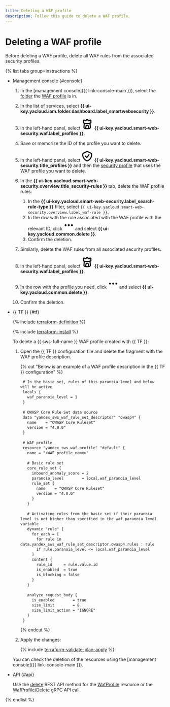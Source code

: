 ```yaml
---
title: Deleting a WAF profile
description: Follow this guide to delete a WAF profile.
---
```


# Deleting a WAF profile

Before deleting a WAF profile, delete all WAF rules from the associated security profiles.

{% list tabs group=instructions %}

- Management console {#console}

  1. In the [management console]({{ link-console-main }}), select the [folder](../../resource-manager/concepts/resources-hierarchy.md#folder) the [WAF profile](../concepts/waf.md) is in.
  1. In the list of services, select **{{ ui-key.yacloud.iam.folder.dashboard.label_smartwebsecurity }}**.
  1. In the left-hand panel, select ![image](../../_assets/smartwebsecurity/waf.svg) **{{ ui-key.yacloud.smart-web-security.waf.label_profiles }}**.
  1. Save or memorize the ID of the profile you want to delete.
  1. In the left-hand panel, select ![image](../../_assets/smartwebsecurity/profiles.svg) **{{ ui-key.yacloud.smart-web-security.title_profiles }}** and then the [security profile](../concepts/profiles.md) that uses the WAF profile you want to delete.
  1. In the **{{ ui-key.yacloud.smart-web-security.overview.title_security-rules }}** tab, delete the WAF profile rules:

     1. In the **{{ ui-key.yacloud.smart-web-security.label_search-rule-type }}** filter, select `{{ ui-key.yacloud.smart-web-security.overview.label_waf-rule }}`.
     1. In the row with the rule associated with the WAF profile with the relevant ID, click ![options](../../_assets/console-icons/ellipsis.svg) and select **{{ ui-key.yacloud.common.delete }}**.
     1. Confirm the deletion.
  1. Similarly, delete the WAF rules from all associated security profiles.
  1. In the left-hand panel, select ![image](../../_assets/smartwebsecurity/waf.svg) **{{ ui-key.yacloud.smart-web-security.waf.label_profiles }}**.
  1. In the row with the profile you need, click ![options](../../_assets/console-icons/ellipsis.svg) and select **{{ ui-key.yacloud.common.delete }}**.
  1. Confirm the deletion.

- {{ TF }} {#tf}

  {% include [terraform-definition](../../_tutorials/_tutorials_includes/terraform-definition.md) %}

  {% include [terraform-install](../../_includes/terraform-install.md) %}

  To delete a {{ sws-full-name }} WAF profile created with {{ TF }}:

  1. Open the {{ TF }} configuration file and delete the fragment with the WAF profile description.

     {% cut "Below is an example of a WAF profile description in the {{ TF }} configuration" %}

     ```hcl
      # In the basic set, rules of this paranoia level and below will be active
      locals {
        waf_paranoia_level = 1
      }

      # OWASP Core Rule Set data source
      data "yandex_sws_waf_rule_set_descriptor" "owasp4" {
        name    = "OWASP Core Ruleset"
        version = "4.0.0"
      }

      # WAF profile
      resource "yandex_sws_waf_profile" "default" {
        name = "<WAF_profile_name>"

        # Basic rule set
        core_rule_set {
          inbound_anomaly_score = 2
          paranoia_level        = local.waf_paranoia_level
          rule_set {
            name    = "OWASP Core Ruleset"
            version = "4.0.0"
          }
        }

        # Activating rules from the basic set if their paranoia level is not higher than specified in the waf_paranoia_level variable
        dynamic "rule" {
          for_each = [
            for rule in data.yandex_sws_waf_rule_set_descriptor.owasp4.rules : rule
            if rule.paranoia_level <= local.waf_paranoia_level
          ]
          content {
            rule_id     = rule.value.id
            is_enabled  = true
            is_blocking = false
          }
        }

        analyze_request_body {
          is_enabled        = true
          size_limit        = 8
          size_limit_action = "IGNORE"
        }
      }
     ```

     {% endcut %}

  1. Apply the changes:

       {% include [terraform-validate-plan-apply](../../_tutorials/_tutorials_includes/terraform-validate-plan-apply.md) %}

  You can check the deletion of the resources using the [management console]({{ link-console-main }}).

- API {#api}

  Use the [delete](../waf/api-ref/WafProfile/delete.md) REST API method for the [WafProfile](../waf/api-ref/WafProfile/) resource or the [WafProfile/Delete](../waf/api-ref/grpc/WafProfile/delete.md) gRPC API call.

{% endlist %}
